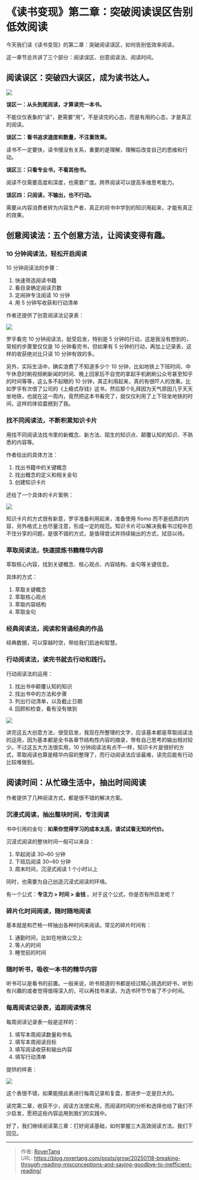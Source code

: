 # 《读书变现》第二章：突破阅读误区告别低效阅读

今天我们读《读书变现》的第二章：突破阅读误区，如何告别低效率阅读。

这一章节总共讲了三个部分：阅读误区、创意阅读法、阅读时间。

## 阅读误区：突破四大误区，成为读书达人。

![](static/HSxOb4hy1oLS8cxKnuIcJXukn9g.png)

**误区一：从头到尾阅读，才算读完一本书。**

不能仅仅表象的“读”，更需要“用”。不是读完的心态，而是有用的心态，才是真正的阅读。

**误区二：看书追求速度和数量，不注重效果。**

读书不一定要快，读书慢没有关系，重要的是理解，理解后改变自己的思维和行动。

**误区三：只看专业书，不看其他书。**

阅读不仅需要高度和深度，也需要广度。跨界阅读可以提高多维思考能力。

**误区四：只阅读，不输出，也不行动。**

需要从内容消费者转为内容生产者，真正的将书中学到的知识用起来，才能有真正的效果。

## 创意阅读法：五个创意方法，让阅读变得有趣。

### 10 分钟阅读法，轻松开启阅读

10 分钟阅读法的步骤：

1. 快速筛选阅读书籍
2. 看目录确定阅读页数
3. 定闹钟专注阅读 10 分钟
4. 用 5 分钟写收获和行动清单

作者还提供了创意阅读法记录表：

![](static/N3bhb7v3xoz44RxRyXlc6OvInAv.png)

罗孚看完 10 分钟阅读法，挺受启发，特别是 5 分钟的行动，这是我没有想到的，常规的步骤里仅仅是 10 分钟看完书，但如果有 5 分钟的行动，再加上记录表，这样的收获绝对比只读 10 分钟有效的多。

另外，实际生活中，确实浪费了不知道多少个 10 分钟，比如地铁上下班时间、中午休息时刷视频刷新闻的时间、晚上回家后不自觉的拿起手机刷刷公众号甚至知乎的时间等等，这么多不起眼的 10 分钟，真正利用起来，真的有很吓人的效果。比如罗孚有次借了公司的《上瘾式存钱》这书，然后那个礼拜因为天气原因几乎天天坐地铁，也就在这一周内，竟然把这本书看完了，就仅仅利用了上下班坐地铁的时间，这样的体验震撼到了我。

### 找不同阅读法，不断积累知识卡片

用找不同阅读法找书里的新概念、新方法、陌生的知识点、颠覆认知的知识、不熟悉的内容等。

作者给出的具体方法：

1. 找出书籍中的关键概念
2. 找出概念的定义和相关金句
3. 创建知识卡片

还给了一个具体的卡片案例：

![](static/GwfXb3arBo0j7PxqymVcnhpdnsh.png)

知识卡片的方式很有新意，罗孚准备利用起来，准备使用 flomo 而不是纸质的内容，另外格式上也尽量注意，形成一定的规范。知识卡片可以解决我看书过程中忍不住分享的问题，是很不错的方式，是值得尝试并持续输出的方式，拭目以待。

### 萃取阅读法，快速提炼书籍精华内容

萃取核心内容，找到关键概念、核心观点、内容结构、金句等关键信息。

具体的方式：

1. 萃取关键概念
2. 萃取核心观点
3. 萃取内容结构
4. 萃取金句

### 经典阅读法，阅读和背诵经典的作品

经典数据，可以穿越时空，带给我们启迪和智慧。

### 行动阅读法，读完书就去行动和践行。

行动阅读法的运用：

1. 找出书中颠覆认知的知识
2. 找出书中的方法和步骤
3. 列出行动清单，以及截止日期
4. 回顾和检查，看有没有做到

![](static/HTJvbJdrWoTCutxX52McT7NXn4e.png)

讲完这五大创意方法，很受启发，我现在所整理的文字，应该基本都是萃取阅读法的运用，因为基本都是全书各章节结构性内容的摘录，带有自己思考的输出相对较少。不过这五大方法很实用，10 分钟阅读法有点不一样，知识卡片是很好的方式，萃取阅读也算是精华内容的整理了，而行动阅读法应该最难，读完后能有行动比较难做到。

## 阅读时间：从忙碌生活中，抽出时间阅读

作者提供了几种阅读方式，都是很不错的解决方案。

### 沉浸式阅读，抽出整块时间，专注阅读

书中引用的金句：**如果你觉得学习的成本太高，请试试看无知的代价。** 

沉浸式阅读的整块时间一般可以来自：

1. 早起阅读 30~60 分钟
2. 下班后阅读 30~60 分钟
3. 周末时间，沉浸式阅读 1 个小时以上

同时，也需要为自己创造沉浸式阅读的环境。

有一个公式：**专注力 &gt; 时间 &gt; 金钱** 。对于这个公式，你是否有所启发呢？

### 碎片化时间阅读，随时随地阅读

基本就是和芒格一样抽出各种时间来阅读。常见的碎片时间有：

1. 通勤时间，比如在地铁公交上
2. 等人的时间
3. 睡觉前的时间

### 随时听书，吸收一本书的精华内容

听书可以是看书的前置。一般来说，听书频道的书都是经过精心挑选的好书，听到有兴趣的或者觉得值得深入的，可以再找书来读，为选书环节节省了不少时间。

### 每周阅读记录表，追踪阅读情况

每周阅读记录表一般是这样的：

1. 填写本周阅读数量和书名
2. 填写本周阅读目标
3. 填写阅读收获和输出内容
4. 填写行动清单

提供的样表：

![](static/EmpSb37Kxo0YTTxjLzBcrF4vnvh.png)

这个表很不错，如果能按此表进行每周记录和复盘，那进步一定是巨大的。

读完第二章，收获不少，阅读方法很实用，而阅读时间的分析和选择也给了我们不少启发，愿把这些内容运用到我们的实践中。

好了，我们继续阅读第三章：打好阅读基础，如何掌握三大高效阅读方法。我们下回见。


---

> 作者: [RoverTang](https://rovertang.com)  
> URL: https://blog.rovertang.com/posts/grow/20250118-breaking-through-reading-misconceptions-and-saying-goodbye-to-inefficient-reading/  

